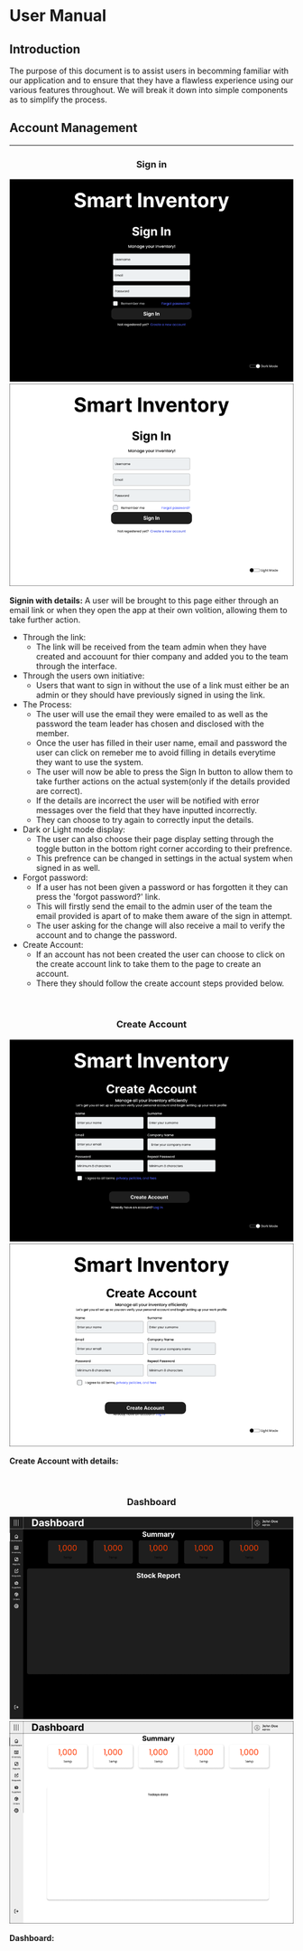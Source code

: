 # User Manual
## Introduction
The purpose of this document is to assist users in becomming familiar with our application and to ensure that they have a flawless experience using our various features throughout. We will break it down into simple components as to simplify the process.

## Account Management

<hr>
<div align="center">
  <h3>Sign in</h3>
  <img src="/media/wireframes/SignIn_dark.png">
  <img src="/media/wireframes/SignIn_light.png">
</div>

**Signin with details:**
A user will be brought to this page either through an email link or when they open the app at their own volition, allowing them to take further action.
* Through the link:
  * The link will be received from the team admin when they have created and accouunt for thier company and added you to the team through the interface. 
* Through the users own initiative:
  * Users that want to sign in without the use of a link must either be an admin or they should have previously signed in using the link.
* The Process:
  * The user will use the email they were emailed to as well as the password the team leader has chosen and disclosed with the member.
  * Once the user has filled in their user name, email and password the user can click on remeber me to avoid filling in details everytime they want to use the system.
  * The user will now be able to press the Sign In button to allow them to take further actions on the actual system(only if the details provided are correct).
  * If the details are incorrect the user will be notified with error messages over the field that they have inputted incorrectly.
  * They can choose to try again to correctly input the details.
* Dark or Light mode display:
  * The user can also choose their page display setting through the toggle button in the bottom right corner according to their prefrence.
  * This prefrence can be changed in settings in the actual system when signed in as well.
* Forgot password:
  * If a user has not been given a password or has forgotten it they can press the 'forgot password?' link.
  * This will firstly send the email to the admin user of the team the email provided is apart of to make them aware of the sign in attempt.
  * The user asking for the change will also receive a mail to verify the account and to change the password.
* Create Account:
  * If an account has not been created the user can choose to click on the create account link to take them to the page to create an account.
  * There they should follow the create account steps provided below.

<br>

<div align="center">
  <h3>Create Account</h3>
  <img src="/media/wireframes/CreateAcc_dark.png">
  <img src="/media/wireframes/CreateAcc_light.png">
</div>

**Create Account with details:**

<br>

<div align="center">
  <h3>Dashboard</h3>
  <img src="/media/wireframes/Dashboard_dark.png">
  <img src="/media/wireframes/Dashboard_light.png">
</div>

**Dashboard:**

<br>
